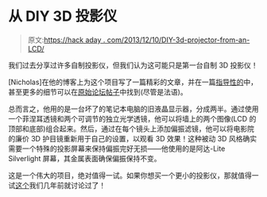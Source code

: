 # 从 DIY 3D 投影仪

> 原文:[https://hack aday . com/2013/12/10/DIY-3d-projector-from-an-LCD/](https://hackaday.com/2013/12/10/diy-3d-projector-from-an-lcd/)

我们过去分享过许多自制投影仪，但我们认为这可能只是第一台自制 3D 投影仪！

[Nicholas]在他的博客上为这个项目写了一篇精彩的文章，并在一篇[指导性的](http://www.instructables.com/id/Hacking-an-old-laptop-into-a-3D-projector/)中，甚至更多的细节可以在[原始论坛帖子](http://forum.allinbox.com/aspectgeek/Projetsencours/3D-Stereoscopie/vp-3d-naimobox-sujet_9474_1.htm)中找到(尽管是法语)。

总而言之，他用的是一台坏了的笔记本电脑的旧液晶显示器，分成两半。通过使用一个菲涅耳透镜和两个可调节的独立光学透镜，他可以将墙上的两个图像(LCD 的顶部和底部)组合起来。然后，通过在每个镜头上添加偏振滤镜，他可以将电影院的廉价 3D 护目镜重新用于自己的设置，以观看 3D 效果！这种被动 3D 风格确实需要一个特殊的投影屏幕来保持偏振完好无损——他使用的是阿达-Lite Silverlight 屏幕，其金属表面确保偏振保持不变。

这是一个伟大的项目，绝对值得一试。如果你想买一个更小的投影仪，那就值得一试[这个](http://hackaday.com/2010/01/15/home-made-small-form-factor-led-projector/)我们几年前就讨论过了！